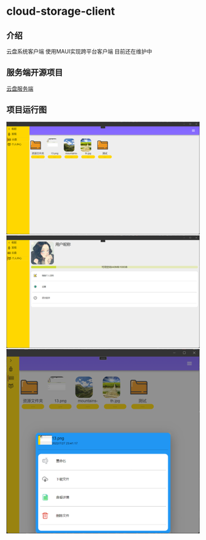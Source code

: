 # cloud-storage-client

## 介绍
云盘系统客户端
使用MAUI实现跨平台客户端
目前还在维护中

## 服务端开源项目
[云盘服务端](https://github.com/239573049/cloud-storage)

## 项目运行图
![](./img/1.png)
![](./img/2.png)
![](./img/3.png)